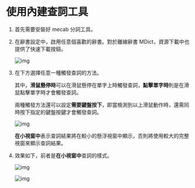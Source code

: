 # 使用內建查詞工具

1. 首先需要安裝好 mecab 分詞工具。

1. 在辭書設定中，啟用任意個喜歡的辭書。對於離線辭書 MDict，資源下載中也提供了快速下載按鈕。
    
    ![img](https://image.lunatranslator.org/zh/internaldict3.png)

1. 在下方選擇任意一種觸發查詞的方法。

    其中，**滑鼠懸停時**可以在滑鼠懸停在單字上時觸發查詞，**點擊單字時**則是在滑鼠點擊單字時才會觸發查詞。

    兩種觸發方法還可以設定**需要鍵盤按下**，即當檢測到以上滑鼠動作時，還需同時按下指定的鍵盤按鍵才會觸發查詞。

    ![img](https://image.lunatranslator.org/zh/internaldict2.png)
    
    **在小視窗中**表示查詞結果將在較小的懸浮視窗中顯示，否則將使用較大的完整視窗來顯示查詞結果。

1. 效果如下，前者是**在小視窗中**查詞的樣式。

    ![img](https://image.lunatranslator.org/zh/internaldict.png)

    ![img](https://image.lunatranslator.org/zh/internaldict1.png)